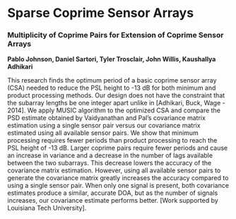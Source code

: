 Sparse Coprime Sensor Arrays
============================
### Multiplicity of Coprime Pairs for Extension of Coprime Sensor Arrays
**Pablo Johnson, Daniel Sartori, Tyler Trosclair, John Willis, Kaushallya Adhikari**

This research finds the optimum period of a basic coprime sensor array (CSA) needed to reduce the PSL height to -13 dB for both minimum and product processing methods. Our design does not have the constraint that the subarray lengths be one integer apart unlike in [Adhikari, Buck, Wage - 2014]. We apply MUSIC algorithm to the optimized CSA and compare the PSD estimate obtained by Vaidyanathan and Pal’s covariance matrix estimation using a single sensor pair versus our covariance matrix estimated using all available sensor pairs. We show that minimum processing requires fewer periods than product processing to reach the PSL height of -13 dB. Larger coprime pairs require fewer periods and cause an increase in variance and a decrease in the number of lags available between the two subarrays. This decrease lowers the accuracy of the covariance matrix estimation. However, using all available sensor pairs to generate the covariance matrix greatly increases the accuracy compared to using a single sensor pair. When only one signal is present, both covariance estimates produce a similar, accurate DOA, but as the number of signals increases, our covariance estimate performs better. [Work supported by Louisiana Tech University].


